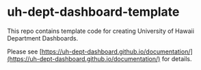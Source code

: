 # uh-dept-dashboard-template

This repo contains template code for creating University of Hawaii Department Dashboards.

Please see [https://uh-dept-dashboard.github.io/documentation/](https://uh-dept-dashboard.github.io/documentation/) for details.